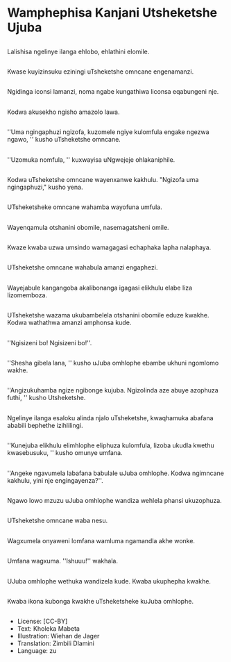 # Wamphephisa Kanjani Utsheketshe Ujuba

##
Lalishisa ngelinye ilanga ehlobo, ehlathini elomile.

##
Kwase kuyizinsuku eziningi uTsheketshe omncane engenamanzi.

##
Ngidinga iconsi lamanzi, noma ngabe kungathiwa liconsa eqabungeni nje.

##
Kodwa akusekho ngisho amazolo lawa.

##
''Uma ngingaphuzi ngizofa, kuzomele ngiye kulomfula engake ngezwa ngawo, '' kusho uTsheketshe omncane.

##
''Uzomuka nomfula, '' kuxwayisa uNgwejeje ohlakaniphile.

##
Kodwa uTsheketshe omncane wayenxanwe kakhulu. "Ngizofa uma ngingaphuzi," kusho yena.

##
UTsheketsheke omncane wahamba wayofuna umfula.

##
Wayenqamula otshanini obomile, nasemagatsheni omile.

##
Kwaze kwaba uzwa umsindo wamagagasi echaphaka lapha nalaphaya.

##
UTsheketshe omncane wahabula amanzi engaphezi.

##
Wayejabule kangangoba akalibonanga igagasi elikhulu elabe liza lizomemboza.

##
UTsheketshe wazama ukubambelela otshanini obomile eduze kwakhe. Kodwa wathathwa amanzi amphonsa kude.

##
''Ngisizeni bo! Ngisizeni bo!''.

##
''Shesha gibela lana, '' kusho uJuba omhlophe ebambe ukhuni ngomlomo wakhe.

##
''Angizukuhamba ngize ngibonge kujuba. Ngizolinda aze abuye azophuza futhi, '' kusho Utsheketshe.

##
Ngelinye ilanga esaloku alinda njalo uTsheketshe, kwaqhamuka abafana ababili bephethe izihlilingi.

##
''Kunejuba elikhulu elimhlophe eliphuza kulomfula, lizoba ukudla kwethu kwasebusuku, '' kusho omunye umfana.

##
''Angeke ngavumela labafana babulale uJuba omhlophe. Kodwa ngimncane kakhulu, yini nje engingayenza?''.

##
Ngawo lowo mzuzu uJuba omhlophe wandiza wehlela phansi ukuzophuza.

##
UTsheketshe omncane waba nesu.

##
Wagxumela onyaweni lomfana wamluma ngamandla akhe wonke.

##
Umfana wagxuma. ''Ishuuu!'' wakhala.

##
UJuba omhlophe wethuka wandizela kude. Kwaba ukuphepha kwakhe.

##
Kwaba ikona kubonga kwakhe uTsheketsheke kuJuba omhlophe.

##
* License: [CC-BY]
* Text: Kholeka Mabeta
* Illustration: Wiehan de Jager
* Translation: Zimbili Dlamini
* Language: zu
